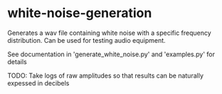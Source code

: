 # white-noise-generation

Generates a wav file containing white noise with a specific frequency distribution. Can be used for testing audio equipment. 

See documentation in 'generate_white_noise.py' and 'examples.py' for details

TODO: Take logs of raw amplitudes so that results can be naturally expessed in decibels  
